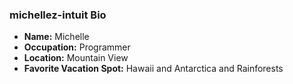 ### michellez-intuit Bio
- **Name:** Michelle
- **Occupation:** Programmer
- **Location:** Mountain View
- **Favorite Vacation Spot:** Hawaii and Antarctica and Rainforests
